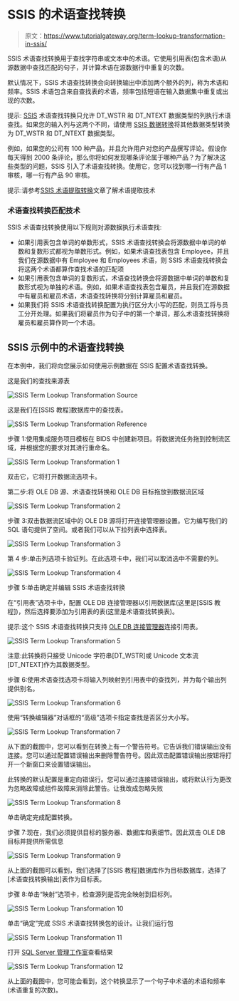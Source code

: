 # SSIS 的术语查找转换

> 原文：<https://www.tutorialgateway.org/term-lookup-transformation-in-ssis/>

SSIS 术语查找转换用于查找字符串或文本中的术语。它使用引用表(包含术语)从源数据中查找匹配的句子，并计算术语在源数据行中重复的次数。

默认情况下，SSIS 术语查找转换会向转换输出中添加两个额外的列，称为术语和频率。SSIS 术语包含来自查找表的术语，频率包括短语在输入数据集中重复或出现的次数。

提示: [SSIS](https://www.tutorialgateway.org/ssis/) 术语查找转换只允许 DT_WSTR 和 DT_NTEXT 数据类型的列执行术语查找。如果您的输入列与这两个不同，请使用 [SSIS 数据转换](https://www.tutorialgateway.org/ssis-data-conversion/)将其他数据类型转换为 DT_WSTR 和 DT_NTEXT 数据类型。

例如，如果您的公司有 100 种产品，并且允许用户对您的产品撰写评论。假设你每天得到 2000 条评论，那么你将如何发现哪条评论属于哪种产品？为了解决这些类型的问题，SSIS 引入了术语查找转换。使用它，您可以找到哪一行有产品 1 审核，哪一行有产品 90 审核。

提示:请参考[SSIS 术语提取转换](https://www.tutorialgateway.org/term-extraction-transformation-in-ssis/)文章了解术语提取技术

### 术语查找转换匹配技术

SSIS 术语查找转换使用以下规则对源数据执行术语查找:

*   如果引用表包含单词的单数形式，SSIS 术语查找转换会将源数据中单词的单数和复数形式都视为单数形式。例如，如果术语查找表包含 Employee，并且我们在源数据中有 Employee 和 Employees 术语，则 SSIS 术语查找转换会将这两个术语都算作查找术语的匹配项
*   如果引用表包含单词的复数形式，术语查找转换会将源数据中单词的单数和复数形式视为单独的术语。例如，如果术语查找表包含雇员，并且我们在源数据中有雇员和雇员术语，术语查找转换将分别计算雇员和雇员。
*   如果我们将 SSIS 术语查找转换配置为执行区分大小写的匹配，则员工将与员工分开处理。如果我们将雇员作为句子中的第一个单词，那么术语查找转换将雇员和雇员算作同一个术语。

## SSIS 示例中的术语查找转换

在本例中，我们将向您展示如何使用示例数据在 SSIS 配置术语查找转换。

这是我们的查找来源表

![SSIS Term Lookup Transformation Source](img/efc96f085883bf7488dd0c8395891b3e.png)

这是我们在[SSIS 教程]数据库中的查找表。

![SSIS Term Lookup Transformation Reference](img/bfad495cdff1f8209852dab7a4af89f7.png)

步骤 1:使用集成服务项目模板在 BIDS 中创建新项目。将数据流任务拖到控制流区域，并根据您的要求对其进行重命名。

![SSIS Term Lookup Transformation 1](img/e79a1806e17fba74066db2246eb9f989.png)

双击它，它将打开数据流选项卡。

第二步:将 OLE DB 源、术语查找转换和 OLE DB 目标拖放到数据流区域

![SSIS Term Lookup Transformation 2](img/ae31056517abcc8d9363832e78b4c12f.png)

步骤 3:双击数据流区域中的 OLE DB 源将打开连接管理器设置。它为编写我们的 SQL 语句提供了空间。或者我们可以从下拉列表中选择表。

![SSIS Term Lookup Transformation 3](img/0650f44d82ec9f2b6794bd4db17979f5.png)

第 4 步:单击列选项卡验证列。在此选项卡中，我们可以取消选中不需要的列。

![SSIS Term Lookup Transformation 4](img/85c9faa085dc872a5a5b01e22e5a33b3.png)

步骤 5:单击确定并编辑 SSIS 术语查找转换

在“引用表”选项卡中，配置 OLE DB 连接管理器以引用数据库(这里是[SSIS 教程])，然后选择要添加为引用表的表(这里是术语查找转换表)。

提示:这个 SSIS 术语查找转换只支持 [OLE DB 连接管理器](https://www.tutorialgateway.org/ole-db-connection-manager-in-ssis/)连接引用表。

![SSIS Term Lookup Transformation 5](img/47b5fba6bbb3dd57c6168360d1292cd8.png)

注意:此转换将只接受 Unicode 字符串[DT_WSTR]或 Unicode 文本流[DT_NTEXT]作为其数据类型。

步骤 6:使用术语查找选项卡将输入列映射到引用表中的查找列，并为每个输出列提供别名。

![SSIS Term Lookup Transformation 6](img/79b819c9b7fba0dd0aa8407c2fd659b1.png)

使用“转换编辑器”对话框的“高级”选项卡指定查找是否区分大小写。

![SSIS Term Lookup Transformation 7](img/f4a627afbe7ee271eafb032a91ed2c58.png)

从下面的截图中，您可以看到在转换上有一个警告符号。它告诉我们错误输出没有连接。您可以通过配置错误输出来删除警告符号。因此双击配置错误输出按钮将打开一个新窗口来设置错误输出。

此转换的默认配置是重定向错误行。您可以通过连接错误输出，或将默认行为更改为忽略故障或组件故障来消除此警告。让我改成忽略失败

![SSIS Term Lookup Transformation 8](img/489ebeca70cd63010b5a2bdac60fd8e8.png)

单击确定完成配置转换。

步骤 7:现在，我们必须提供目标的服务器、数据库和表细节。因此双击 OLE DB 目标并提供所需信息

![SSIS Term Lookup Transformation 9](img/e10494af44b4d0d029a4128714313415.png)

从上面的截图可以看到，我们选择了[SSIS 教程]数据库作为目标数据库，选择了[术语查找转换输出]表作为目标表。

步骤 8:单击“映射”选项卡，检查源列是否完全映射到目标列。

![SSIS Term Lookup Transformation 10](img/b4b9f48edd668365e7a429964d738557.png)

单击“确定”完成 SSIS 术语查找转换包的设计。让我们运行包

![SSIS Term Lookup Transformation 11](img/9616dd78e9a9546458f8734fecaecc12.png)

打开 [SQL Server 管理工作室](https://www.tutorialgateway.org/sql/)查看结果

![SSIS Term Lookup Transformation 12](img/f5e6913a7f5ce6fbb4b6affb5d6335d7.png)

从上面的截图中，您可能会看到，这个转换显示了一个句子中术语的术语和频率(术语重复的次数)。